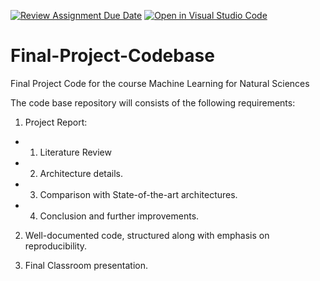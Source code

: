 [![Review Assignment Due Date](https://classroom.github.com/assets/deadline-readme-button-24ddc0f5d75046c5622901739e7c5dd533143b0c8e959d652212380cedb1ea36.svg)](https://classroom.github.com/a/_GqhAiVb)
[![Open in Visual Studio Code](https://classroom.github.com/assets/open-in-vscode-718a45dd9cf7e7f842a935f5ebbe5719a5e09af4491e668f4dbf3b35d5cca122.svg)](https://classroom.github.com/online_ide?assignment_repo_id=10793487&assignment_repo_type=AssignmentRepo)
# Final-Project-Codebase
Final Project Code for the course Machine Learning for Natural Sciences

The code base repository will consists of the following requirements:

1) Project Report:
* 1) Literature Review
* 2) Architecture details.
* 3) Comparison with State-of-the-art architectures.
* 4) Conclusion and further improvements. 

2) Well-documented code, structured along with emphasis on reproducibility.

3) Final Classroom presentation.

